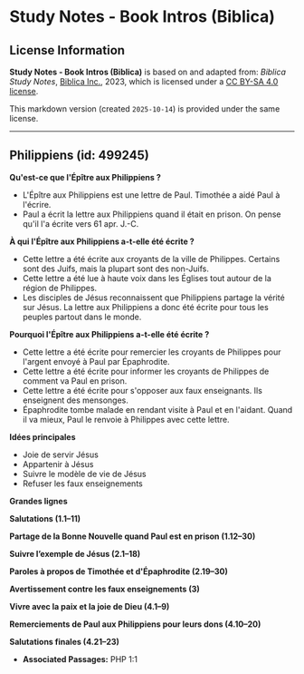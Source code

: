 # Study Notes - Book Intros (Biblica)

## License Information

**Study Notes - Book Intros (Biblica)** is based on and adapted from: _Biblica Study Notes_, [Biblica Inc.](https://www.biblica.com/), 2023, which is licensed under a [CC BY-SA 4.0 license](https://creativecommons.org/licenses/by-sa/4.0/legalcode.en).

This markdown version (created `2025-10-14`) is provided under the same license.



--------------------------------

## Philippiens (id: 499245)

**Qu'est\-ce que l'Épître aux Philippiens ?**

* L'Épître aux Philippiens est une lettre de Paul. Timothée a aidé Paul à l'écrire.
* Paul a écrit la lettre aux Philippiens quand il était en prison. On pense qu'il l'a écrite vers 61 apr. J.\-C.

**À qui l'Épître aux Philippiens a\-t\-elle été écrite ?**

* Cette lettre a été écrite aux croyants de la ville de Philippes. Certains sont des Juifs, mais la plupart sont des non\-Juifs.
* Cette lettre a été lue à haute voix dans les Églises tout autour de la région de Philippes.
* Les disciples de Jésus reconnaissent que Philippiens partage la vérité sur Jésus. La lettre aux Philippiens a donc été écrite pour tous les peuples partout dans le monde.

**Pourquoi l'Épître aux Philippiens a\-t\-elle été écrite ?**

* Cette lettre a été écrite pour remercier les croyants de Philippes pour l'argent envoyé à Paul par Épaphrodite.
* Cette lettre a été écrite pour informer les croyants de Philippes de comment va Paul en prison.
* Cette lettre a été écrite pour s'opposer aux faux enseignants. Ils enseignent des mensonges.
* Épaphrodite tombe malade en rendant visite à Paul et en l'aidant. Quand il va mieux, Paul le renvoie à Philippes avec cette lettre.

**Idées principales**

* Joie de servir Jésus
* Appartenir à Jésus
* Suivre le modèle de vie de Jésus
* Refuser les faux enseignements

**Grandes lignes**

**Salutations (1\.1–11\)**

**Partage de la Bonne Nouvelle quand Paul est en prison (1\.12–30\)**

**Suivre l’exemple de Jésus (2\.1–18\)**

**Paroles à propos de Timothée et d'Épaphrodite (2\.19–30\)**

**Avertissement contre les faux enseignements (3\)**

**Vivre avec la paix et la joie de Dieu (4\.1–9\)**

**Remerciements de Paul aux Philippiens pour leurs dons (4\.10–20\)**

**Salutations finales (4\.21–23\)**

* **Associated Passages:** PHP 1:1

